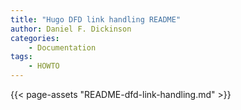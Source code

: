 ```yaml
---
title: "Hugo DFD link handling README"
author: Daniel F. Dickinson
categories:
    - Documentation
tags:
    - HOWTO
---
```

{{< page-assets "README-dfd-link-handling.md" >}}
